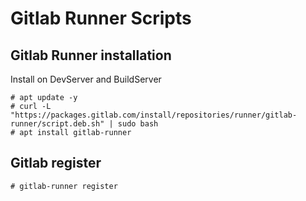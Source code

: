 # Gitlab Runner Scripts

## Gitlab Runner installation
Install on DevServer and BuildServer
```
# apt update -y
# curl -L "https://packages.gitlab.com/install/repositories/runner/gitlab-runner/script.deb.sh" | sudo bash
# apt install gitlab-runner
```

## Gitlab register

```
# gitlab-runner register
```

